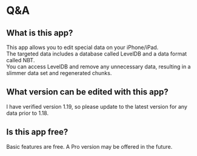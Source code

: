 # Q&A

## What is this app?

This app allows you to edit special data on your iPhone/iPad.  
The targeted data includes a database called LevelDB and a data format called NBT.  
You can access LevelDB and remove any unnecessary data, resulting in a slimmer data set and regenerated chunks.

## What version can be edited with this app?

I have verified version 1.19, so please update to the latest version for any data prior to 1.18.

## Is this app free?

Basic features are free. A Pro version may be offered in the future.
